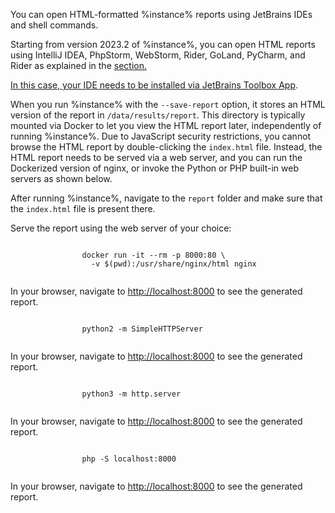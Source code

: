[//]: # (title: Open an HTML report)

You can open HTML-formatted %instance% reports using JetBrains IDEs and shell commands.

<tabs>
<tab title="JetBrains IDEs" id="open-report-ide">
<p>Starting from version 2023.2 of %instance%, you can open HTML reports using IntelliJ IDEA, PhpStorm, WebStorm, Rider, 
GoLand, PyCharm, and Rider as explained in the <a href="qodana-ide-plugin.md" anchor="ide-plugin-study-reports"/> section.</p> 
<p>In this case, your IDE needs to be installed via <a href="https://www.jetbrains.com/toolbox-app/">JetBrains Toolbox App</a>.</p>

</tab>
<tab title="Shell commands" id="open-report-shell">
<p>When you run %instance% with the <code>--save-report</code> option, it stores an HTML version of the report in 
<code>/data/results/report</code>. This directory is typically mounted via Docker to let you view the HTML report later, 
independently of running %instance%. Due to JavaScript security restrictions, you cannot browse the HTML report by 
double-clicking the <code>index.html</code> file. Instead, the HTML report needs to be served via a web server, and you 
can run the Dockerized version of nginx, or invoke the Python or PHP built-in web servers as shown below.</p>

<procedure>
<step>After running %instance%, navigate to the <code>report</code> folder and make sure that the 
<code>index.html</code> file is present there.</step>
<step>
    <p>Serve the report using the web server of your choice:</p>
    <tabs>
        <tab title="Dockerized version of nginx">
            <code style="block" prompt="$">
                docker run -it --rm -p 8000:80 \
                  -v $(pwd):/usr/share/nginx/html nginx
            </code>
            <p>In your browser, navigate to <a href="http://localhost:8000">http://localhost:8000</a> to see the generated report.</p>
        </tab>
        <tab title="Python 2">
            <code style="block" prompt="$">
                python2 -m SimpleHTTPServer
            </code>
            <p>In your browser, navigate to <a href="http://localhost:8000">http://localhost:8000</a> to see the generated report.</p>
        </tab>
        <tab title="Python 3">
            <code style="block" prompt="$">
                python3 -m http.server
            </code>
            <p>In your browser, navigate to <a href="http://localhost:8000">http://localhost:8000</a> to see the generated report.</p>
        </tab>
        <tab title="PHP">
            <code style="block" prompt="$">
                php -S localhost:8000
            </code> 
            <p>In your browser, navigate to <a href="http://localhost:8000">http://localhost:8000</a> to see the generated report.</p>
        </tab>
    </tabs>    
</step>
</procedure>
</tab>
</tabs>
